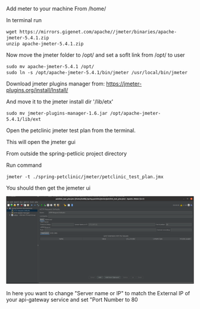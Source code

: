 Add meter to your machine
From /home/<user>

In terminal run

```
wget https://mirrors.gigenet.com/apache//jmeter/binaries/apache-jmeter-5.4.1.zip
unzip apache-jmeter-5.4.1.zip
```
Now move the jmeter folder to /opt/ and set a soflt link from /opt/ to user

```
sudo mv apache-jmeter-5.4.1 /opt/
sudo ln -s /opt/apache-jmeter-5.4.1/bin/jmeter /usr/local/bin/jmeter
```
Download jmeter plugins manager from: https://jmeter-plugins.org/install/Install/

 And move it to the jmeter install dir '/lib/etx'

```
sudo mv jmeter-plugins-manager-1.6.jar /opt/apache-jmeter-5.4.1/lib/ext
```

Open the petclinic jmeter test plan from the terminal.

This will open the jmeter gui

From outside the spring-petlicic project directory

Run command

```
jmeter -t ./spring-petclinic/jmeter/petclinic_test_plan.jmx
```

You should then get the jemeter ui

![jmeter gui](../readme-png/jmeter.gui.1.png)


In here you want to change "Server name or IP" to match the External IP of your api-gateway service and set "Port Number to 80